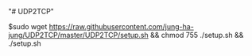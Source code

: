 "# UDP2TCP" 

$sudo wget https://raw.githubusercontent.com/jung-ha-jung/UDP2TCP/master/UDP2TCP/setup.sh && chmod 755 ./setup.sh && ./setup.sh
